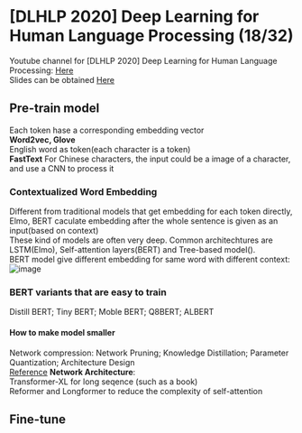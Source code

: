 # [DLHLP 2020] Deep Learning for Human Language Processing (18/32)
Youtube channel for [DLHLP 2020] Deep Learning for Human Language Processing: [Here](https://www.youtube.com/watch?v=1_gRK9EIQpc&list=PLJV_el3uVTsO07RpBYFsXg-bN5Lu0nhdG&index=18)  
Slides can be obtained [Here](https://www.youtube.com/redirect?event=video_description&redir_token=QUFFLUhqbkhYcENGYmlNTDQ1cVlPSlpPZjdsdTZVYkxzZ3xBQ3Jtc0ttMlFOdy1udGozOE42TkN5cFpFLTM5TlBRckljSFlFUEZnazJvdkNVUy1OYVlYbG1DU0E2U2FrWjBHdVZBTHo4RlZPRGFaRVhkM3pjOHJUNWdseG11TF9IWUFsZWlvSEhYdG5hZktlSG00SEwxOWc2WQ&q=http%3A%2F%2Fspeech.ee.ntu.edu.tw%2F%7Etlkagk%2Fcourses%2FDLHLP20%2FBERT%2520train%2520%28v8%29.pdf)  

## Pre-train model
Each token hase a corresponding embedding vector  
**Word2vec, Glove**  
English word as token(each character is a token)  
**FastText**
For Chinese characters, the input could be a image of a character, and use a CNN to process it  

### Contextualized Word Embedding
Different from traditional models that get embedding for each token directly, Elmo, BERT caculate embedding after the whole sentence is given as an input(based on context)  
These kind of models are often very deep. Common architechtures are LSTM(Elmo), Self-attention layers(BERT) and Tree-based model().  
BERT model give different embedding for same word with different context:
![image](https://user-images.githubusercontent.com/48316842/133558001-fa63485a-bc9b-40a6-8476-7aa49e91e15f.png)

### BERT variants that are easy to train
Distill BERT; Tiny BERT; Moble BERT; Q8BERT; ALBERT  

#### How to make model smaller
Network compression: Network Pruning; Knowledge Distillation; Parameter Quantization; Architecture Design  
[Reference](http://mitchgordon.me/machine/learning/2019/11/18/all-the-ways-to-compress-BERT.html)
**Network Architecture**:   
Transformer-XL for long seqence (such as a book)  
Reformer and Longformer to reduce the complexity of self-attention

## Fine-tune
